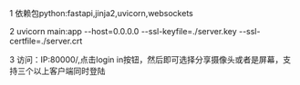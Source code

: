 1 依赖包python:fastapi,jinja2,uvicorn,websockets


2 uvicorn main:app --host=0.0.0.0 --ssl-keyfile=./server.key --ssl-certfile=./server.crt


3 访问：IP:80000/,点击login in按钮，然后即可选择分享摄像头或者是屏幕，支持三个以上客户端同时登陆
